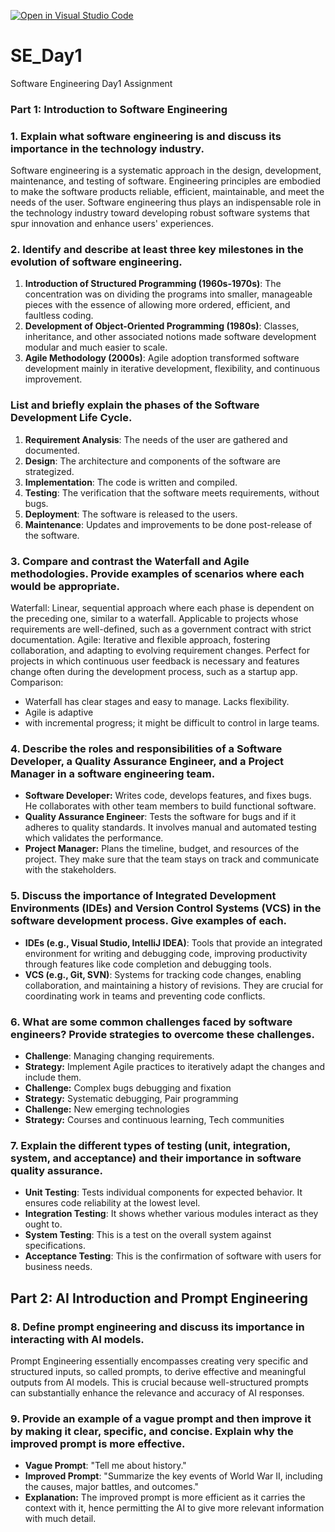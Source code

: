 [![Open in Visual Studio Code](https://classroom.github.com/assets/open-in-vscode-2e0aaae1b6195c2367325f4f02e2d04e9abb55f0b24a779b69b11b9e10269abc.svg)](https://classroom.github.com/online_ide?assignment_repo_id=17046172&assignment_repo_type=AssignmentRepo)
# SE_Day1
Software Engineering Day1 Assignment
### Part 1: Introduction to Software Engineering
### 1. Explain what software engineering is and discuss its importance in the technology industry.
Software engineering is a systematic approach in the design, development, maintenance, and testing of software. Engineering principles are embodied to make the software products reliable, efficient, maintainable, and meet the needs of the user. Software engineering thus plays an indispensable role in the technology industry toward developing robust software systems that spur innovation and enhance users' experiences.

### 2. Identify and describe at least three key milestones in the evolution of software engineering.

1. **Introduction of Structured Programming (1960s-1970s)**: The concentration was on dividing the programs into smaller, manageable pieces with the essence of allowing more ordered, efficient, and faultless coding.
2. **Development of Object-Oriented Programming (1980s)**: Classes, inheritance, and other associated notions made software development modular and much easier to scale.
3. **Agile Methodology (2000s)**: Agile adoption transformed software development mainly in iterative development, flexibility, and continuous improvement.

### List and briefly explain the phases of the Software Development Life Cycle.
1. **Requirement Analysis**: The needs of the user are gathered and documented.
2. **Design**: The architecture and components of the software are strategized.
3. **Implementation**: The code is written and compiled.
4. **Testing**: The verification that the software meets requirements, without bugs.
5. **Deployment**: The software is released to the users.
6. **Maintenance**: Updates and improvements to be done post-release of the software.

### 3. Compare and contrast the Waterfall and Agile methodologies. Provide examples of scenarios where each would be appropriate.

Waterfall: Linear, sequential approach where each phase is dependent on the preceding one, similar to a waterfall. Applicable to projects whose requirements are well-defined, such as a government contract with strict documentation. Agile: Iterative and flexible approach, fostering collaboration, and adapting to evolving requirement changes. Perfect for projects in which continuous user feedback is necessary and features change often during the development process, such as a startup app. Comparison:
- Waterfall has clear stages and easy to manage. Lacks flexibility.
- Agile is adaptive
- with incremental progress; it might be difficult to control in large teams.

### 4. Describe the roles and responsibilities of a Software Developer, a Quality Assurance Engineer, and a Project Manager in a software engineering team.

- **Software Developer:** Writes code, develops features, and fixes bugs. He collaborates with other team members to build functional software.
- **Quality Assurance Engineer**: Tests the software for bugs and if it adheres to quality standards. It involves manual and automated testing which validates the performance.
- **Project Manager:** Plans the timeline, budget, and resources of the project. They make sure that the team stays on track and communicate with the stakeholders.

### 5. Discuss the importance of Integrated Development Environments (IDEs) and Version Control Systems (VCS) in the software development process. Give examples of each.

- **IDEs (e.g., Visual Studio, IntelliJ IDEA)**: Tools that provide an integrated environment for writing and debugging code, improving productivity through features like code completion and debugging tools.
- **VCS (e.g., Git, SVN)**: Systems for tracking code changes, enabling collaboration, and maintaining a history of revisions. They are crucial for coordinating work in teams and preventing code conflicts.

### 6. What are some common challenges faced by software engineers? Provide strategies to overcome these challenges.
- **Challenge**: Managing changing requirements.
- **Strategy:** Implement Agile practices to iteratively adapt the changes and include them.
- **Challenge:** Complex bugs debugging and fixation
 - **Strategy:** Systematic debugging, Pair programming
- **Challenge:** New emerging technologies
 - **Strategy:** Courses and continuous learning, Tech communities

### 7. Explain the different types of testing (unit, integration, system, and acceptance) and their importance in software quality assurance.
- **Unit Testing**: Tests individual components for expected behavior. It ensures code reliability at the lowest level.
- **Integration Testing**: It shows whether various modules interact as they ought to.
- **System Testing**: This is a test on the overall system against specifications.
- **Acceptance Testing**: This is the confirmation of software with users for business needs.



## Part 2: AI Introduction and Prompt Engineering

### 8. Define prompt engineering and discuss its importance in interacting with AI models.

Prompt Engineering essentially encompasses creating very specific and structured inputs, so called prompts, to derive effective and meaningful outputs from AI models. This is crucial because well-structured prompts can substantially enhance the relevance and accuracy of AI responses.

### 9. Provide an example of a vague prompt and then improve it by making it clear, specific, and concise. Explain why the improved prompt is more effective.

- **Vague Prompt**: "Tell me about history."
- **Improved Prompt**: "Summarize the key events of World War II, including the causes, major battles, and outcomes."
- **Explanation:** The improved prompt is more efficient as it carries the context with it, hence permitting the AI to give more relevant information with much detail.
